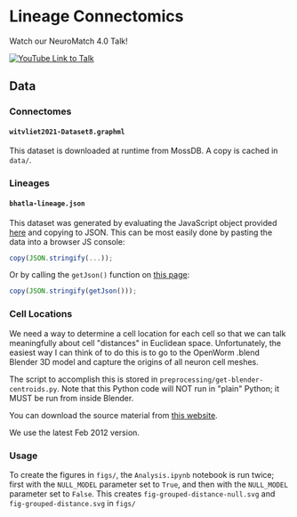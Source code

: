 # Lineage Connectomics

Watch our NeuroMatch 4.0 Talk!

[![YouTube Link to Talk](https://user-images.githubusercontent.com/693511/144762457-0e3b543b-957b-4d99-890d-421a69ccff77.png)](http://www.youtube.com/watch?v=fEv94br2V00 "NeuroMatch 4.0: Predicting the connectome with neuron family trees — Jordan Matelsky")

## Data

### Connectomes

#### `witvliet2021-Dataset8.graphml`

This dataset is downloaded at runtime from MossDB. A copy is cached in `data/`.

### Lineages

#### `bhatla-lineage.json`

This dataset was generated by evaluating the JavaScript object provided [here](http://wormweb.org/js/json-celllineage.js) and copying to JSON. This can be most easily done by pasting the data into a browser JS console:

```js
copy(JSON.stringify(...));
```

Or by calling the `getJson()` function on [this page](http://wormweb.org/celllineage):

```js
copy(JSON.stringify(getJson()));
```

### Cell Locations

We need a way to determine a cell location for each cell so that we can talk meaningfully about cell "distances" in Euclidean space. Unfortunately, the easiest way I can think of to do this is to go to the OpenWorm .blend Blender 3D model and capture the origins of all neuron cell meshes.

The script to accomplish this is stored in `preprocessing/get-blender-centroids.py`. Note that this Python code will NOT run in "plain" Python; it MUST be run from inside Blender.

You can download the source material from [this website](http://canopus.caltech.edu/virtualworm/Virtual%20Worm%20Blend%20File/).

We use the latest Feb 2012 version.

### Usage

To create the figures in `figs/`, the `Analysis.ipynb` notebook is run twice; first with the `NULL_MODEL` parameter set to `True`, and then with the `NULL_MODEL` parameter set to `False`. This creates `fig-grouped-distance-null.svg` and `fig-grouped-distance.svg` in `figs/`
